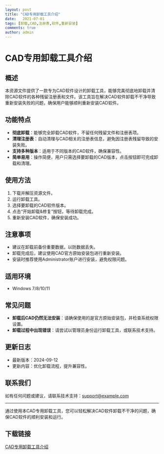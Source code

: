 ```yaml
---
layout: post
title: "CAD专用卸载工具介绍"
date:   2021-07-01
tags: [卸载,CAD,注册表,软件,重新安装]
comments: true
author: admin
---
```

# CAD专用卸载工具介绍

## 概述
本资源文件提供了一款专为CAD软件设计的卸载工具，能够完美彻底地卸载并清除CAD软件的各种残留注册表和文件。该工具旨在解决CAD软件卸载不干净导致重新安装失败的问题，确保用户能够顺利重新安装CAD软件。

## 功能特点
- **彻底卸载**：能够完全卸载CAD软件，不留任何残留文件和注册表项。
- **清理注册表**：自动清理与CAD相关的注册表信息，避免因注册表残留导致的安装失败。
- **支持多种版本**：适用于不同版本的CAD软件，确保兼容性。
- **简单易用**：操作简便，用户只需选择要卸载的CAD版本，点击按钮即可完成卸载和清理。

## 使用方法
1. 下载并解压资源文件。
2. 运行卸载工具。
3. 选择要卸载的CAD软件版本。
4. 点击“开始卸载&修复”按钮，等待卸载完成。
5. 重新安装CAD软件，确保安装成功。

## 注意事项
- 建议在卸载前备份重要数据，以防数据丢失。
- 卸载完成后，建议使用CAD官方原始安装包进行重新安装。
- 安装时推荐使用Administrator账户进行安装，避免权限问题。

## 适用环境
- Windows 7/8/10/11

## 常见问题
- **卸载后CAD仍然无法安装**：请确保使用的是官方原始安装包，并检查系统权限设置。
- **卸载过程中出现错误**：请尝试以管理员身份运行卸载工具，或联系技术支持。

## 更新日志
- 最新版本：2024-09-12
- 更新内容：优化卸载流程，提升兼容性。

## 联系我们
如有任何问题或建议，请联系技术支持：support@example.com

---

通过使用本CAD专用卸载工具，您可以轻松解决CAD软件卸载不干净的问题，确保CAD软件的顺利安装和运行。

## 下载链接

[CAD专用卸载工具介绍](https://pan.quark.cn/s/d4bf467a95c4)